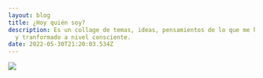 ```yaml
---
layout: blog
title: ¿Hoy quién soy?
description: Es un collage de temas, ideas, pensamientos de lo que me ha rodeado
  y tranformado a nivel consciente.
date: 2022-05-30T21:20:03.534Z
---
```

![](/assets/images/png_20220530_161924_0000.png)